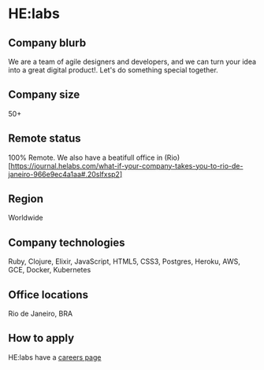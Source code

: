 # HE:labs

## Company blurb

We are a team of agile designers and developers, and we can turn your idea into a great digital product!. Let's do something special together.

## Company size

50+

## Remote status

100% Remote. We also have a beatifull office in (Rio)[https://journal.helabs.com/what-if-your-company-takes-you-to-rio-de-janeiro-966e9ec4a1aa#.20slfxsp2]

## Region

Worldwide

## Company technologies

Ruby, Clojure, Elixir, JavaScript, HTML5, CSS3, Postgres, Heroku, AWS, GCE, Docker, Kubernetes

## Office locations

Rio de Janeiro, BRA

## How to apply

HE:labs have a [careers page](https://helabs.com/br/trabalhe-conosco)
